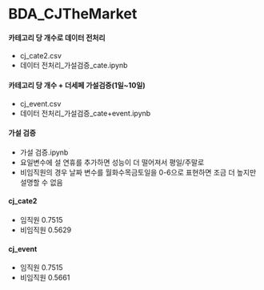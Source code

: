 # BDA_CJTheMarket

#### 카테고리 당 개수로 데이터 전처리
- cj_cate2.csv
- 데이터 전처리_가설검증_cate.ipynb
#### 카테고리 당 개수 + 더세페 가설검증(1일~10일)
- cj_event.csv
- 데이터 전처리_가설검증_cate+event.ipynb

#### 가설 검증
- 가설 검증.ipynb
- 요일변수에 설 연휴를 추가하면 성능이 더 떨어져서 평일/주말로
- 비임직원의 경우 날짜 변수를 월화수목금토일을 0-6으로 표현하면 조금 더 높지만 설명할 수 없음

#### cj_cate2
- 임직원 0.7515
- 비임직원 0.5629
#### cj_event
- 임직원 0.7515
- 비임직원 0.5661
